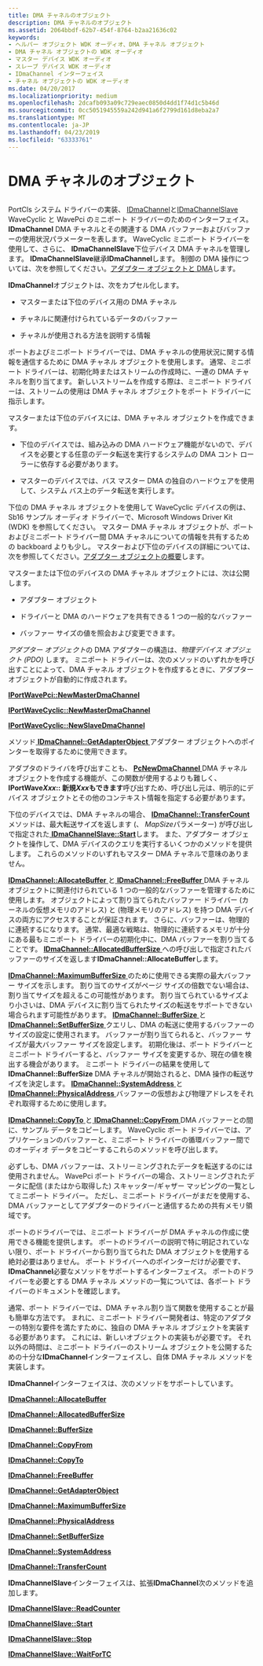 ```yaml
---
title: DMA チャネルのオブジェクト
description: DMA チャネルのオブジェクト
ms.assetid: 2064bbdf-62b7-454f-8764-b2aa21636c02
keywords:
- ヘルパー オブジェクト WDK オーディオ、DMA チャネル オブジェクト
- DMA チャネル オブジェクトの WDK オーディオ
- マスター デバイス WDK オーディオ
- スレーブ デバイス WDK オーディオ
- IDmaChannel インターフェイス
- チャネル オブジェクトの WDK オーディオ
ms.date: 04/20/2017
ms.localizationpriority: medium
ms.openlocfilehash: 2dcafb093a09c729eaec0850d4dd1f74d1c5b46d
ms.sourcegitcommit: 0cc5051945559a242d941a6f2799d161d8eba2a7
ms.translationtype: MT
ms.contentlocale: ja-JP
ms.lasthandoff: 04/23/2019
ms.locfileid: "63333761"
---
```

# <a name="dma-channel-objects"></a>DMA チャネルのオブジェクト


## <span id="dma_channel_objects"></span><span id="DMA_CHANNEL_OBJECTS"></span>


PortCls システム ドライバーの実装、 [IDmaChannel](https://msdn.microsoft.com/library/windows/hardware/ff536547)と[IDmaChannelSlave](https://msdn.microsoft.com/library/windows/hardware/ff536548) WaveCyclic と WavePci のミニポート ドライバーのためのインターフェイス。 **IDmaChannel** DMA チャネルとその関連する DMA バッファーおよびバッファーの使用状況パラメーターを表します。 WaveCyclic ミニポート ドライバーを使用して、さらに、 **IDmaChannelSlave**下位デバイス DMA チャネルを管理します。 **IDmaChannelSlave**継承**IDmaChannel**します。 制御の DMA 操作については、次を参照してください。[アダプター オブジェクトと DMA](https://msdn.microsoft.com/library/windows/hardware/ff540519)します。

**IDmaChannel**オブジェクトは、次をカプセル化します。

-   マスターまたは下位のデバイス用の DMA チャネル

-   チャネルに関連付けられているデータのバッファー

-   チャネルが使用される方法を説明する情報

ポートおよびミニポート ドライバーでは、DMA チャネルの使用状況に関する情報を通信するために DMA チャネル オブジェクトを使用します。 通常、ミニポート ドライバーは、初期化時またはストリームの作成時に、一連の DMA チャネルを割り当てます。 新しいストリームを作成する際は、ミニポート ドライバーは、ストリームの使用は DMA チャネル オブジェクトをポート ドライバーに指示します。

マスターまたは下位のデバイスには、DMA チャネル オブジェクトを作成できます。

-   下位のデバイスでは、組み込みの DMA ハードウェア機能がないので、デバイスを必要とする任意のデータ転送を実行するシステムの DMA コント ローラーに依存する必要があります。

-   マスターのデバイスでは、バス マスター DMA の独自のハードウェアを使用して、システム バス上のデータ転送を実行します。

下位の DMA チャネル オブジェクトを使用して WaveCyclic デバイスの例は、Sb16 サンプル オーディオ ドライバーで、Microsoft Windows Driver Kit (WDK) を参照してください。 マスター DMA チャネル オブジェクトが、ポートおよびミニポート ドライバー間 DMA チャネルについての情報を共有するための backboard よりも少し。 マスターおよび下位のデバイスの詳細については、次を参照してください。[アダプター オブジェクトの概要](https://msdn.microsoft.com/library/windows/hardware/ff547986)します。

マスターまたは下位のデバイスの DMA チャネル オブジェクトには、次は公開します。

-   アダプター オブジェクト

-   ドライバーと DMA のハードウェアを共有できる 1 つの一般的なバッファー

-   バッファー サイズの値を照会および変更できます。

*アダプター オブジェクト*の DMA アダプターの構造は、*物理デバイス オブジェクト (PDO)* します。 ミニポート ドライバーは、次のメソッドのいずれかを呼び出すことによって、DMA チャネル オブジェクトを作成するときに、アダプター オブジェクトが自動的に作成されます。

[**IPortWavePci::NewMasterDmaChannel**](https://msdn.microsoft.com/library/windows/hardware/ff536916)

[**IPortWaveCyclic::NewMasterDmaChannel**](https://msdn.microsoft.com/library/windows/hardware/ff536900)

[**IPortWaveCyclic::NewSlaveDmaChannel**](https://msdn.microsoft.com/library/windows/hardware/ff536902)

メソッド[ **IDmaChannel::GetAdapterObject** ](https://msdn.microsoft.com/library/windows/hardware/ff536560)アダプター オブジェクトへのポインターを取得するために使用できます。

アダプタのドライバを呼び出すことも、 [ **PcNewDmaChannel** ](https://msdn.microsoft.com/library/windows/hardware/ff537712) DMA チャネル オブジェクトを作成する機能が、この関数が使用するよりも難しく、 **IPortWave*Xxx*:: 新規*Xxx*もできます**呼び出すため、呼び出し元は、明示的にデバイス オブジェクトとその他のコンテキスト情報を指定する必要があります。

下位のデバイスでは、DMA チャネルの場合、 [ **IDmaChannel::TransferCount** ](https://msdn.microsoft.com/library/windows/hardware/ff536565)メソッドは、最大転送サイズを返します (、 *MapSize*パラメーター) が呼び出しで指定された[ **IDmaChannelSlave::Start**](https://msdn.microsoft.com/library/windows/hardware/ff536550)します。 また、アダプター オブジェクトを操作して、DMA デバイスのクエリを実行するいくつかのメソッドを提供します。 これらのメソッドのいずれもマスター DMA チャネルで意味のありません。

[**IDmaChannel::AllocateBuffer** ](https://msdn.microsoft.com/library/windows/hardware/ff536553)と[ **IDmaChannel::FreeBuffer** ](https://msdn.microsoft.com/library/windows/hardware/ff536559) DMA チャネル オブジェクトに関連付けられている 1 つの一般的なバッファーを管理するために使用します。 オブジェクトによって割り当てられたバッファー ドライバー (カーネルの仮想メモリのアドレス) と (物理メモリのアドレス) を持つ DMA デバイスの両方にアクセスすることが保証されます。 さらに、バッファーは、物理的に連続するになります。 通常、最適な戦略は、物理的に連続するメモリが十分にある最もミニポート ドライバーの初期化中に、DMA バッファーを割り当てることです。 [**IDmaChannel::AllocatedBufferSize** ](https://msdn.microsoft.com/library/windows/hardware/ff536554)への呼び出しで指定されたバッファーのサイズを返します**IDmaChannel::AllocateBuffer**します。

[**IDmaChannel::MaximumBufferSize** ](https://msdn.microsoft.com/library/windows/hardware/ff536561)のために使用できる実際の最大バッファー サイズを示します。 割り当てのサイズがページ サイズの倍数でない場合は、割り当てサイズを超えるこの可能性があります。 割り当てられているサイズより小さいは、DMA デバイスに割り当てられたサイズの転送をサポートできない場合られます可能性があります。 [**IDmaChannel::BufferSize** ](https://msdn.microsoft.com/library/windows/hardware/ff536556)と[ **IDmaChannel::SetBufferSize** ](https://msdn.microsoft.com/library/windows/hardware/ff536563)クエリし、DMA の転送に使用するバッファーのサイズの設定に使用されます。 バッファーが割り当てられると、バッファー サイズが最大バッファー サイズを設定します。 初期化後は、ポート ドライバーとミニポート ドライバーすると、バッファー サイズを変更するか、現在の値を検出する機会があります。 ミニポート ドライバーの結果を使用して**IDmaChannel::BufferSize** DMA チャネルが開始されると、DMA 操作の転送サイズを決定します。 [**IDmaChannel::SystemAddress** ](https://msdn.microsoft.com/library/windows/hardware/ff536564)と[ **IDmaChannel::PhysicalAddress** ](https://msdn.microsoft.com/library/windows/hardware/ff536562)バッファーの仮想および物理アドレスをそれぞれ取得するために使用します。

[**IDmaChannel::CopyTo** ](https://msdn.microsoft.com/library/windows/hardware/ff536558)と[ **IDmaChannel::CopyFrom** ](https://msdn.microsoft.com/library/windows/hardware/ff536557) DMA バッファーとの間に、サンプル データをコピーします。 WaveCyclic ポート ドライバーでは、アプリケーションのバッファーと、ミニポート ドライバーの循環バッファー間でのオーディオ データをコピーするこれらのメソッドを呼び出します。

必ずしも、DMA バッファーは、ストリーミングされたデータを転送するのには使用されません。 WavePci ポート ドライバーの場合、ストリーミングされたデータに配信 (またはから取得した) スキャッター/ギャザー マッピングの一覧としてミニポート ドライバー。 ただし、ミニポート ドライバーがまだを使用する、DMA バッファーとしてアダプターのドライバーと通信するための共有メモリ領域です。

ポートのドライバーでは、ミニポート ドライバーが DMA チャネルの作成に使用できる機能を提供します。 ポートのドライバーの説明で特に明記されていない限り、ポート ドライバーから割り当てられた DMA オブジェクトを使用する絶対必要はありません。 ポート ドライバーへのポインターだけが必要です、 **IDmaChannel**必要なメソッドをサポートするインターフェイス。 ポートのドライバーを必要とする DMA チャネル メソッドの一覧については、各ポート ドライバーのドキュメントを確認します。

通常、ポート ドライバーでは、DMA チャネル割り当て関数を使用することが最も簡単な方法です。 まれに、ミニポート ドライバー開発者は、特定のアダプターの特別な要件を満たすために、独自の DMA チャネル オブジェクトを実装する必要があります。 これには、新しいオブジェクトの実装もが必要です。 それ以外の時間は、ミニポート ドライバーのストリーム オブジェクトを公開するための十分な**IDmaChannel**インターフェイスし、自体 DMA チャネル メソッドを実装します。

**IDmaChannel**インターフェイスは、次のメソッドをサポートしています。

[**IDmaChannel::AllocateBuffer**](https://msdn.microsoft.com/library/windows/hardware/ff536553)

[**IDmaChannel::AllocatedBufferSize**](https://msdn.microsoft.com/library/windows/hardware/ff536554)

[**IDmaChannel::BufferSize**](https://msdn.microsoft.com/library/windows/hardware/ff536556)

[**IDmaChannel::CopyFrom**](https://msdn.microsoft.com/library/windows/hardware/ff536557)

[**IDmaChannel::CopyTo**](https://msdn.microsoft.com/library/windows/hardware/ff536558)

[**IDmaChannel::FreeBuffer**](https://msdn.microsoft.com/library/windows/hardware/ff536559)

[**IDmaChannel::GetAdapterObject**](https://msdn.microsoft.com/library/windows/hardware/ff536560)

[**IDmaChannel::MaximumBufferSize**](https://msdn.microsoft.com/library/windows/hardware/ff536561)

[**IDmaChannel::PhysicalAddress**](https://msdn.microsoft.com/library/windows/hardware/ff536562)

[**IDmaChannel::SetBufferSize**](https://msdn.microsoft.com/library/windows/hardware/ff536563)

[**IDmaChannel::SystemAddress**](https://msdn.microsoft.com/library/windows/hardware/ff536564)

[**IDmaChannel::TransferCount**](https://msdn.microsoft.com/library/windows/hardware/ff536565)

**IDmaChannelSlave**インターフェイスは、拡張**IDmaChannel**次のメソッドを追加します。

[**IDmaChannelSlave::ReadCounter**](https://msdn.microsoft.com/library/windows/hardware/ff536549)

[**IDmaChannelSlave::Start**](https://msdn.microsoft.com/library/windows/hardware/ff536550)

[**IDmaChannelSlave::Stop**](https://msdn.microsoft.com/library/windows/hardware/ff536551)

[**IDmaChannelSlave::WaitForTC**](https://msdn.microsoft.com/library/windows/hardware/ff536552)

 

 




